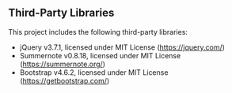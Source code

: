 ## Third-Party Libraries

This project includes the following third-party libraries:

- jQuery v3.7.1, licensed under MIT License (https://jquery.com/)
- Summernote v0.8.18, licensed under MIT License (https://summernote.org/)
- Bootstrap v4.6.2, licensed under MIT License (https://getbootstrap.com/)
